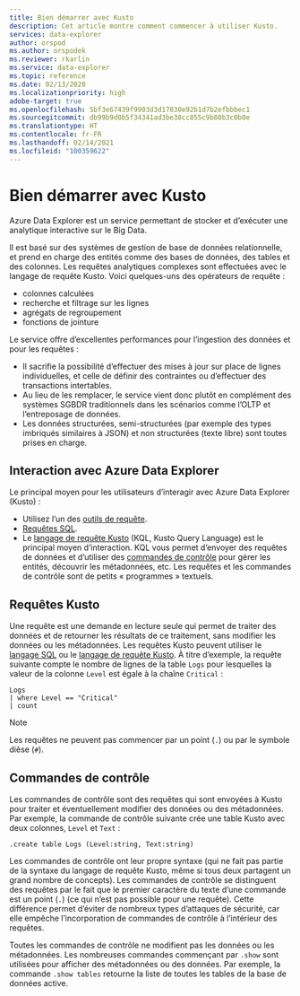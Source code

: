 ```yaml
---
title: Bien démarrer avec Kusto
description: Cet article montre comment commencer à utiliser Kusto.
services: data-explorer
author: orspod
ms.author: orspodek
ms.reviewer: rkarlin
ms.service: data-explorer
ms.topic: reference
ms.date: 02/13/2020
ms.localizationpriority: high
adobe-target: true
ms.openlocfilehash: 5bf3e67439f9903d3d17830e92b1d7b2efbbbec1
ms.sourcegitcommit: db99b9d0b5f34341ad3be38cc855c9b80b3c0b0e
ms.translationtype: HT
ms.contentlocale: fr-FR
ms.lasthandoff: 02/14/2021
ms.locfileid: "100359622"
---
```

# <a name="getting-started-with-kusto"></a>Bien démarrer avec Kusto

Azure Data Explorer est un service permettant de stocker et d’exécuter une analytique interactive sur le Big Data.

Il est basé sur des systèmes de gestion de base de données relationnelle, et prend en charge des entités comme des bases de données, des tables et des colonnes. Les requêtes analytiques complexes sont effectuées avec le langage de requête Kusto. Voici quelques-uns des opérateurs de requête :
* colonnes calculées
* recherche et filtrage sur les lignes
* agrégats de regroupement
* fonctions de jointure

Le service offre d’excellentes performances pour l’ingestion des données et pour les requêtes : 
* Il sacrifie la possibilité d’effectuer des mises à jour sur place de lignes individuelles, et celle de définir des contraintes ou d’effectuer des transactions intertables. 
* Au lieu de les remplacer, le service vient donc plutôt en complément des systèmes SGBDR traditionnels dans les scénarios comme l’OLTP et l’entreposage de données.
* Les données structurées, semi-structurées (par exemple des types imbriqués similaires à JSON) et non structurées (texte libre) sont toutes prises en charge.

## <a name="interacting-with-azure-data-explorer"></a>Interaction avec Azure Data Explorer

Le principal moyen pour les utilisateurs d’interagir avec Azure Data Explorer (Kusto) :
* Utilisez l’un des [outils de requête](../../tools-integrations-overview.md#azure-data-explorer-query-tools). 
* [Requêtes SQL](../api/tds/t-sql.md).
*  Le [langage de requête Kusto](../query/index.md) (KQL, Kusto Query Language) est le principal moyen d’interaction. KQL vous permet d’envoyer des requêtes de données et d’utiliser des [commandes de contrôle](../management/index.md) pour gérer les entités, découvrir les métadonnées, etc.
Les requêtes et les commandes de contrôle sont de petits « programmes » textuels.

## <a name="kusto-queries"></a>Requêtes Kusto

Une requête est une demande en lecture seule qui permet de traiter des données et de retourner les résultats de ce traitement, sans modifier les données ou les métadonnées. Les requêtes Kusto peuvent utiliser le [langage SQL](../api/tds/t-sql.md) ou le [langage de requête Kusto](../query/index.md). À titre d’exemple, la requête suivante compte le nombre de lignes de la table `Logs` pour lesquelles la valeur de la colonne `Level` est égale à la chaîne `Critical` :

```kusto
Logs
| where Level == "Critical"
| count
```

> [!NOTE]
> Les requêtes ne peuvent pas commencer par un point (`.`) ou par le symbole dièse (`#`).

## <a name="control-commands"></a>Commandes de contrôle

Les commandes de contrôle sont des requêtes qui sont envoyées à Kusto pour traiter et éventuellement modifier des données ou des métadonnées. Par exemple, la commande de contrôle suivante crée une table Kusto avec deux colonnes, `Level` et `Text` :

```kusto
.create table Logs (Level:string, Text:string)
```

Les commandes de contrôle ont leur propre syntaxe (qui ne fait pas partie de la syntaxe du langage de requête Kusto, même si tous deux partagent un grand nombre de concepts). Les commandes de contrôle se distinguent des requêtes par le fait que le premier caractère du texte d’une commande est un point (`.`) (ce qui n’est pas possible pour une requête).
Cette différence permet d’éviter de nombreux types d’attaques de sécurité, car elle empêche l’incorporation de commandes de contrôle à l’intérieur des requêtes.

Toutes les commandes de contrôle ne modifient pas les données ou les métadonnées. Les nombreuses commandes commençant par `.show` sont utilisées pour afficher des métadonnées ou des données. Par exemple, la commande `.show tables` retourne la liste de toutes les tables de la base de données active.
